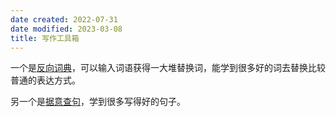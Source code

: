 ```yaml
---
date created: 2022-07-31
date modified: 2023-03-08
title: 写作工具箱
---
```


一个是[反向词典](https://link.zhubai.love/api/link?url=https%3A%2F%2Fwantwords.net%2F&post_id=2165367294673862656&subscriber_id=2130693475836944384&token=de7a55e1f834b445fbd3034c9ee4ce77&timestamp=1659238077937&signature=634f92ab4c1c1ebfd5b332ab8e6e701d2273b53cedabc6ab7faea6dfd46adef5)，可以输入词语获得一大堆替换词，能学到很多好的词去替换比较普通的表达方式。

另一个是[据意查句](https://link.zhubai.love/api/link?url=https%3A%2F%2Fwantquotes.net%2F&post_id=2165367294673862656&subscriber_id=2130693475836944384&token=de7a55e1f834b445fbd3034c9ee4ce77&timestamp=1659238077937&signature=634f92ab4c1c1ebfd5b332ab8e6e701d2273b53cedabc6ab7faea6dfd46adef5)，学到很多写得好的句子。
